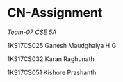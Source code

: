# CN-Assignment

*Team-07 CSE 5A*

1KS17CS025 Ganesh Maudghalya H G

1KS17CS032 Karan Raghunath

1KS17CS051 Kishore Prashanth

